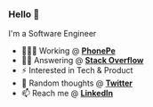 ### Hello 👋

I'm a Software Engineer
- 🧑🏼‍💻 Working @ **[PhonePe](https://www.phonepe.com)**
- 👍🏻 Answering @ **[Stack Overflow](https://stackoverflow.com/users/6763544/sairaj-sawant)**
- ⚡ Interested in Tech & Product
- 🎲 Random thoughts @ **[Twitter](https://twitter.com/sairajsawant_)**
- 📫 Reach me @ **[LinkedIn](https://www.linkedin.com/in/sairajsawant)** 
